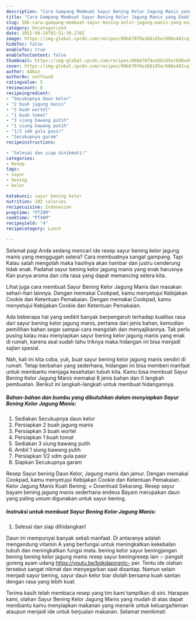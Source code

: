 ```yaml
---
description: "Cara Gampang Membuat Sayur Bening Kelor Jagung Manis yang Enak"
title: "Cara Gampang Membuat Sayur Bening Kelor Jagung Manis yang Enak"
slug: 566-cara-gampang-membuat-sayur-bening-kelor-jagung-manis-yang-enak
category: Uncategorized
date: 2022-09-24T02:51:30.176Z
image: https://img-global.cpcdn.com/recipes/00b678f8a1661d5e/680x482cq70/sayur-bening-kelor-jagung-manis-foto-resep-utama.jpg
hideToc: false
enableToc: true
enableTocContent: false
thumbnail: https://img-global.cpcdn.com/recipes/00b678f8a1661d5e/680x482cq70/sayur-bening-kelor-jagung-manis-foto-resep-utama.jpg
cover: https://img-global.cpcdn.com/recipes/00b678f8a1661d5e/680x482cq70/sayur-bening-kelor-jagung-manis-foto-resep-utama.jpg
author: Admin
authorAv: notfound
ratingvalue: 5
reviewcount: 8
recipeingredient:
- "Secukupnya daun kelor"
- "2 buah jagung manis"
- "3 buah wortel"
- "1 buah tomat"
- "3 siung bawang putih"
- "1 siung bawang putih"
- "1/2 sdm gula pasir"
- "Secukupnya garam"
recipeinstructions:

- "Selesai dan siap dinikmati!"
categories:
- Resep
tags:
- sayur
- bening
- kelor

katakunci: sayur bening kelor 
nutrition: 282 calories
recipecuisine: Indonesian
preptime: "PT29M"
cooktime: "PT40M"
recipeyield: "4"
recipecategory: Lunch

---
```



Selamat pagi Anda sedang mencari ide resep sayur bening kelor jagung manis yang menggugah selera? Cara membuatnya sangat gampang. Tapi Kalau salah mengolah maka hasilnya akan hambar dan justru cenderung tidak enak. Padahal sayur bening kelor jagung manis yang enak harusnya Kan punya aroma dan cita rasa yang dapat memancing selera kita.


Lihat juga cara membuat Sayur Bening Kelor Jagung Manis dan masakan sehari-hari lainnya. Dengan memakai Cookpad, kamu menyetujui Kebijakan Cookie dan Ketentuan Pemakaian. Dengan memakai Cookpad, kamu menyetujui Kebijakan Cookie dan Ketentuan Pemakaian.

Ada beberapa hal yang sedikit banyak berpengaruh terhadap kualitas rasa dari sayur bening kelor jagung manis, pertama dari jenis bahan, kemudian pemilihan bahan segar sampai cara mengolah dan menyajikannya. Tak perlu pusing kalau mau menyiapkan sayur bening kelor jagung manis yang enak di rumah, karena asal sudah tahu triknya maka hidangan ini bisa menjadi sajian spesial.


Nah, kali ini kita coba, yuk, buat sayur bening kelor jagung manis sendiri di rumah. Tetap berbahan yang sederhana, hidangan ini bisa memberi manfaat untuk membantu menjaga kesehatan tubuh kita. Kamu bisa membuat Sayur Bening Kelor Jagung Manis memakai 8 jenis bahan dan 0 langkah pembuatan. Berikut ini langkah-langkah untuk membuat hidangannya.

<!--inarticleads1-->

##### Bahan-bahan dan bumbu yang dibutuhkan dalam menyiapkan Sayur Bening Kelor Jagung Manis:

1. Sediakan Secukupnya daun kelor
1. Persiapkan 2 buah jagung manis
1. Persiapkan 3 buah wortel
1. Persiapkan 1 buah tomat
1. Sediakan 3 siung bawang putih
1. Ambil 1 siung bawang putih
1. Persiapkan 1/2 sdm gula pasir
1. Siapkan Secukupnya garam


Resep Sayur bening Daun Kelor, Jagung manis dan jamur. Dengan memakai Cookpad, kamu menyetujui Kebijakan Cookie dan Ketentuan Pemakaian. Kelor Jagung Manis Kuah Bening; × Download Sekarang. Resep sayur bayam bening jagung manis sederhana endeus Bayam merupakan daun yang paling umum digunakan untuk sayur bening. 

<!--inarticleads2-->

##### Instruksi untuk membuat Sayur Bening Kelor Jagung Manis:


1. Selesai dan siap dihidangkan!

Daun ini mempunyai banyak sekali manfaat. Di antaranya adalah mengandung vitamin A yang berfungsi untuk meningkatkan kekebalan tubuh dan meningkatkan fungsi mata. bening kelor sayur beningjangan bening bening kelor jagung manis resep sayur beningresep lain :- pangsit goreng ayam udang https://youtu.be/bqkdapogntc- per. Tentu ide olahan tersebut sangat nikmat dan menyegarkan saat disantap. Namun selain menjadi sayur bening, sayur daun kelor biar diolah bersama kuah santan dengan rasa yang lebih kuat. 

Terima kasih telah membaca resep yang tim kami tampilkan di sini. Harapan kami, olahan Sayur Bening Kelor Jagung Manis yang mudah di atas dapat membantu kamu menyiapkan makanan yang menarik untuk keluarga/teman ataupun menjadi ide untuk berjualan makanan. Selamat menikmati
